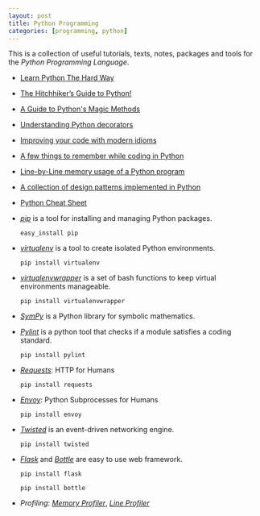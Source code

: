```yaml
---
layout: post
title: Python Programming
categories: [programming, python]
---
```


This is a collection of useful tutorials, texts, notes, packages and tools for the _Python Programming Language_.

- [Learn Python The Hard Way](http://learnpythonthehardway.org/book/)
- [The Hitchhiker’s Guide to Python!](http://docs.python-guide.org/en/latest/index.html)
- [A Guide to Python's Magic Methods](http://www.rafekettler.com/magicmethods.html)
- [Understanding Python decorators](http://stackoverflow.com/questions/739654/understanding-python-decorators)
- [Improving your code with modern idioms](http://python3porting.com/improving.html)
- [A few things to remember while coding in Python](http://satyajit.ranjeev.in/2012/05/17/python-a-few-things-to-remember.html)
- [Line-by-Line memory usage of a Python program](http://fseoane.net/blog/2012/line-by-line-report-of-memory-usage/)
- [A collection of design patterns implemented in Python](https://github.com/faif/python-patterns)
- [Python Cheat Sheet](https://docs.google.com/file/d/0B9VT_L2CDnKvODYyNTc5NjktYmMyOC00NDFkLTliNTctMzQzMTAzYjUyYmYy/edit)

- _[pip](http://pypi.python.org/pypi/pip/)_ is a tool for installing and managing Python packages.

    `easy_install pip`

- _[virtualenv](http://pypi.python.org/pypi/virtualenv)_ is a tool to create isolated Python environments.

    `pip install virtualenv`

- _[virtualenvwrapper](http://www.doughellmann.com/projects/virtualenvwrapper/)_  is a set of bash functions to keep
    virtual environments manageable.

    `pip install virtualenvwrapper`

- _[SymPy](http://sympy.org/en/index.html)_ is a Python library for symbolic mathematics. 

- _[Pylint](http://www.logilab.org/857)_ is a python tool that checks if a module satisfies a coding standard.

	`pip install pylint`

- _[Requests](http://docs.python-requests.org/)_: HTTP for Humans

    `pip install requests`

- _[Envoy](https://github.com/kennethreitz/envoy/)_: Python Subprocesses for Humans

    `pip install envoy`

- _[Twisted](http://twistedmatrix.com/)_ is an event-driven networking engine.

    `pip install twisted`

- _[Flask](http://flask.pocoo.org/)_ and _[Bottle](http://bottlepy.org/)_ are easy to use web framework.

	`pip install flask`

	`pip install bottle`

- _Profiling_: _[Memory Profiler](https://github.com/fabianp/memory_profiler)_, _[Line Profiler](http://packages.python.org/line_profiler/)_



